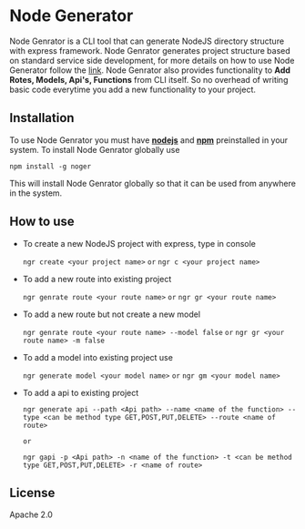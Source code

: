 # Node Generator

Node Genrator is a CLI tool that can generate NodeJS directory structure with express framework. Node Genrator generates project structure based on standard service side development, for more details on how to use Node Generator follow the [link](https://github.com/vikram1794/node-generator/blob/master/readme.md). Node Genrator also provides functionality to **Add Rotes, Models, Api's, Functions** from CLI itself. So no overhead of writing basic code everytime you add a new functionality to your project. 

## Installation
  
 To use Node Genrator you must have [**nodejs**](https://nodejs.org/) and [**npm**](https://nodejs.org/) preinstalled in your system. To install Node Genrator globally use 

   `npm install -g noger`

This will install Node Genrator globally so that it can be used from anywhere in the system.

## How to use

 - To create a new NodeJS project with express, type in console  

    `ngr create <your project name>`        `or`        `ngr c <your project name>`

 - To add a new route into existing project

    `ngr genrate route <your route name>`       `or`        `ngr gr <your route name>`

 - To add a new route but not create a new model 

    `ngr genrate route <your route name> --model false`       `or`        `ngr gr <your route name> -m false`

 - To add a model into existing project use

    `ngr generate model <your model name>`        `or`        `ngr gm <your model name>`

 - To add a api to existing project 

    `ngr generate api --path <Api path> --name <name of the function> --type <can be method type GET,POST,PUT,DELETE> --route <name of route> `

    `or`

    `ngr gapi -p <Api path> -n <name of the function> -t <can be method type GET,POST,PUT,DELETE> -r <name of route> `


## License

Apache 2.0